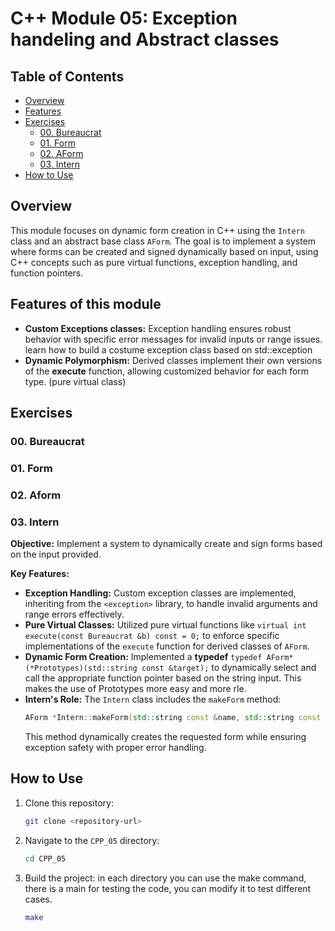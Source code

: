 # C++ Module 05: Exception handeling and Abstract classes

## Table of Contents

- [Overview](#overview)
- [Features](#features)
- [Exercises](#exercises)
  - [00. Bureaucrat](#00-bureaucrat)
  - [01. Form](#01-form)
  - [02. AForm](#02-aform)
  - [03. Intern](#03-intern)
- [How to Use](#how-to-use)



## Overview

This module focuses on dynamic form creation in C++ using the `Intern` class and an abstract base class `AForm`. The goal is to implement a system where forms can be created and signed dynamically based on input, using C++ concepts such as pure virtual functions, exception handling, and function pointers.

## Features of this module

- **Custom Exceptions classes:** Exception handling ensures robust behavior with specific error messages for invalid inputs or range issues. learn how to build a costume exception class based on std::exception
- **Dynamic Polymorphism:** Derived classes implement their own versions of the **execute** function, allowing customized behavior for each form type. (pure virtual class)



## Exercises

### 00. Bureaucrat
### 01. Form
### 02. Aform
### 03. Intern

**Objective:** Implement a system to dynamically create and sign forms based on the input provided.

**Key Features:**

- **Exception Handling:** Custom exception classes are implemented, inheriting from the `<exception>` library, to handle invalid arguments and range errors effectively.
- **Pure Virtual Classes:** Utilized pure virtual functions like `virtual int execute(const Bureaucrat &b) const = 0;` to enforce specific implementations of the `execute` function for derived classes of `AForm`.
- **Dynamic Form Creation:** Implemented a **typedef** `typedef AForm* (*Prototypes)(std::string const &target);` to dynamically select and call the appropriate function pointer based on the string input. This makes the use of Prototypes more easy and more rle. 
- **Intern's Role:** The `Intern` class includes the `makeForm` method:
  ```cpp
  AForm *Intern::makeForm(std::string const &name, std::string const &target);
  ```
  This method dynamically creates the requested form while ensuring exception safety with proper error handling.



## How to Use

1. Clone this repository:
   ```bash
   git clone <repository-url>
   ```
2. Navigate to the `CPP_05` directory:
   ```bash
   cd CPP_05
   ```
3. Build the project:
in each directory you can use the make command, there is a main for testing the code, you can modify it to test different cases.
   ```bash
   make
   ```

##
